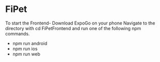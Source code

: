 # FiPet

To start the Frontend-
Download ExpoGo on your phone
Navigate to the directory with cd FiPetFrontend and run one of the following npm commands.

- npm run android
- npm run ios
- npm run web
